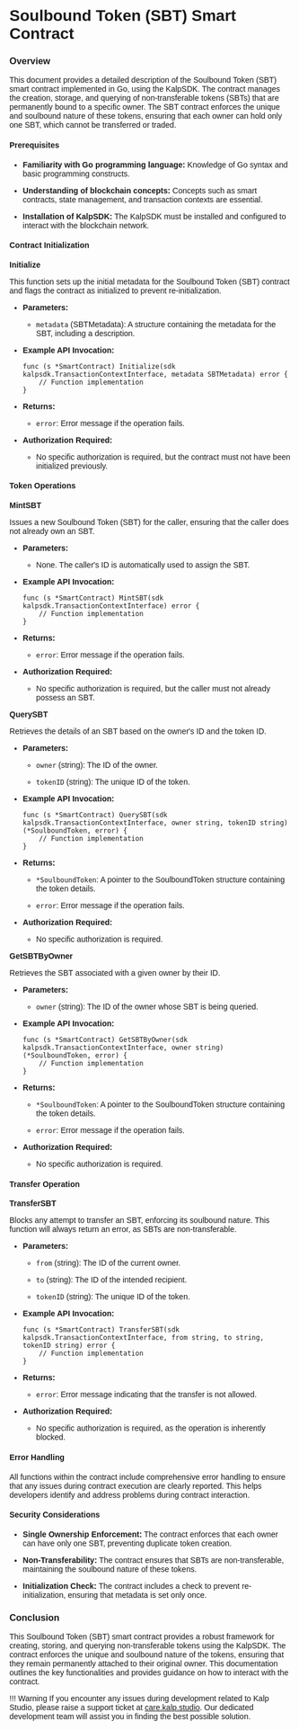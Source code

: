 <style> body {  font-family: "Source Sans 3", sans-serif!important; }</style>
<link href="https://fonts.googleapis.com/css2?family=Source+Sans+3:ital,wght@0,200..900;1,200..900&display=swap" rel="stylesheet">    <link rel="stylesheet" href="https://fonts.googleapis.com/icon?family=Material+Icons">


# Soulbound Token (SBT) Smart Contract

### Overview

This document provides a detailed description of the Soulbound Token (SBT) smart contract implemented in Go, using the KalpSDK. The contract manages the creation, storage, and querying of non-transferable tokens (SBTs) that are permanently bound to a specific owner. The SBT contract enforces the unique and soulbound nature of these tokens, ensuring that each owner can hold only one SBT, which cannot be transferred or traded.

#### Prerequisites

-   **Familiarity with Go programming language:** Knowledge of Go syntax and basic programming constructs.
    
-   **Understanding of blockchain concepts:** Concepts such as smart contracts, state management, and transaction contexts are essential.
    
-   **Installation of KalpSDK:** The KalpSDK must be installed and configured to interact with the blockchain network.
    

#### Contract Initialization

**Initialize**

This function sets up the initial metadata for the Soulbound Token (SBT) contract and flags the contract as initialized to prevent re-initialization.

-   **Parameters:**
    
    -   `metadata` (SBTMetadata): A structure containing the metadata for the SBT, including a description.
        
    
-   **Example API Invocation:**
    
        
    ``` solidity
    func (s *SmartContract) Initialize(sdk kalpsdk.TransactionContextInterface, metadata SBTMetadata) error {
        // Function implementation
    }
    ```
    
-   **Returns:**
    
    -   `error`: Error message if the operation fails.
        
    
-   **Authorization Required:**
    
    -   No specific authorization is required, but the contract must not have been initialized previously.
        
    

#### Token Operations

**MintSBT**

Issues a new Soulbound Token (SBT) for the caller, ensuring that the caller does not already own an SBT.

-   **Parameters:**
    
    -   None. The caller's ID is automatically used to assign the SBT.
        
    
-   **Example API Invocation:**
    
  
    
    ``` solidity
    func (s *SmartContract) MintSBT(sdk kalpsdk.TransactionContextInterface) error {
        // Function implementation
    }
    ```
    
-   **Returns:**
    
    -   `error`: Error message if the operation fails.
        
    
-   **Authorization Required:**
    
    -   No specific authorization is required, but the caller must not already possess an SBT.
        
    

**QuerySBT**

Retrieves the details of an SBT based on the owner's ID and the token ID.

-   **Parameters:**
    
    -   `owner` (string): The ID of the owner.
        
    -   `tokenID` (string): The unique ID of the token.
        
    
-   **Example API Invocation:**
    
 
    
    ``` solidity
    func (s *SmartContract) QuerySBT(sdk kalpsdk.TransactionContextInterface, owner string, tokenID string) (*SoulboundToken, error) {
        // Function implementation
    }
    ```
    
-   **Returns:**
    
    -   `*SoulboundToken`: A pointer to the SoulboundToken structure containing the token details.
        
    -   `error`: Error message if the operation fails.
        
    
-   **Authorization Required:**
    
    -   No specific authorization is required.
        
    

**GetSBTByOwner**

Retrieves the SBT associated with a given owner by their ID.

-   **Parameters:**
    
    -   `owner` (string): The ID of the owner whose SBT is being queried.
        
    
-   **Example API Invocation:**
    
 
    
    ``` solidity
    func (s *SmartContract) GetSBTByOwner(sdk kalpsdk.TransactionContextInterface, owner string) (*SoulboundToken, error) {
        // Function implementation
    }
    ```
    
-   **Returns:**
    
    -   `*SoulboundToken`: A pointer to the SoulboundToken structure containing the token details.
        
    -   `error`: Error message if the operation fails.
        
    
-   **Authorization Required:**
    
    -   No specific authorization is required.
        
    

#### Transfer Operation

**TransferSBT**

Blocks any attempt to transfer an SBT, enforcing its soulbound nature. This function will always return an error, as SBTs are non-transferable.

-   **Parameters:**
    
    -   `from` (string): The ID of the current owner.
        
    -   `to` (string): The ID of the intended recipient.
        
    -   `tokenID` (string): The unique ID of the token.
        
    
-   **Example API Invocation:**
    
  
    
    ``` solidity
    func (s *SmartContract) TransferSBT(sdk kalpsdk.TransactionContextInterface, from string, to string, tokenID string) error {
        // Function implementation
    }
    ```
    
-   **Returns:**
    
    -   `error`: Error message indicating that the transfer is not allowed.
        
    
-   **Authorization Required:**
    
    -   No specific authorization is required, as the operation is inherently blocked.
        
    

#### Error Handling

All functions within the contract include comprehensive error handling to ensure that any issues during contract execution are clearly reported. This helps developers identify and address problems during contract interaction.

####  Security Considerations

-   **Single Ownership Enforcement:** The contract enforces that each owner can have only one SBT, preventing duplicate token creation.
    
-   **Non-Transferability:** The contract ensures that SBTs are non-transferable, maintaining the soulbound nature of these tokens.
    
-   **Initialization Check:** The contract includes a check to prevent re-initialization, ensuring that metadata is set only once.
    

### Conclusion

This Soulbound Token (SBT) smart contract provides a robust framework for creating, storing, and querying non-transferable tokens using the KalpSDK. The contract enforces the unique and soulbound nature of the tokens, ensuring that they remain permanently attached to their original owner. This documentation outlines the key functionalities and provides guidance on how to interact with the contract.

!!! Warning
    If you encounter any issues during development related to Kalp Studio, please raise a support ticket at [care.kalp.studio](mailto:care.kalp.studio). Our dedicated development team will assist you in finding the best possible solution.